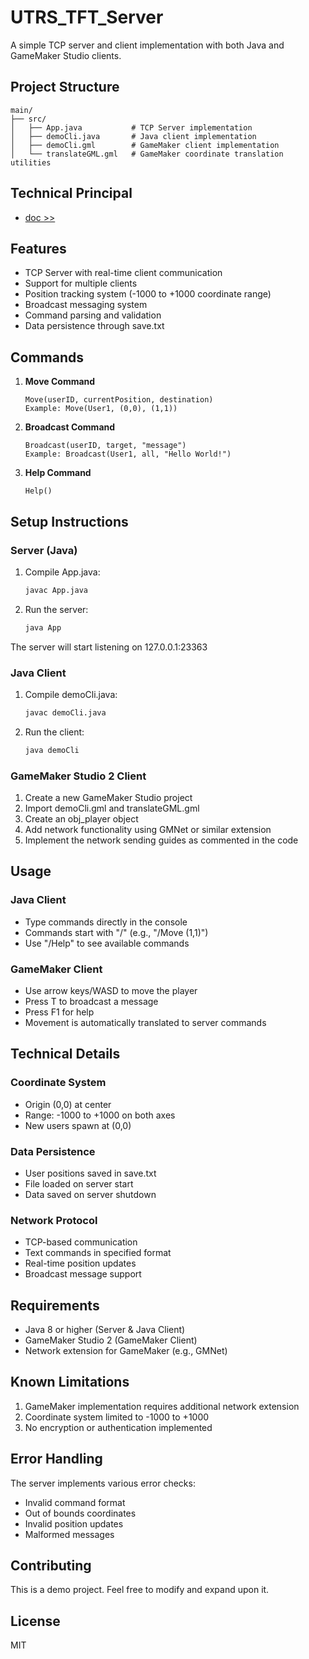 # UTRS_TFT_Server

A simple TCP server and client implementation with both Java and GameMaker Studio clients.

## Project Structure

```
main/
├── src/
│   ├── App.java           # TCP Server implementation
│   ├── demoCli.java       # Java client implementation
│   ├── demoCli.gml        # GameMaker client implementation
│   └── translateGML.gml   # GameMaker coordinate translation utilities
```

## Technical Principal

- [doc >>](doc/technical.md)

## Features

- TCP Server with real-time client communication
- Support for multiple clients
- Position tracking system (-1000 to +1000 coordinate range)
- Broadcast messaging system
- Command parsing and validation
- Data persistence through save.txt

## Commands

1. **Move Command**
   ```
   Move(userID, currentPosition, destination)
   Example: Move(User1, (0,0), (1,1))
   ```

2. **Broadcast Command**
   ```
   Broadcast(userID, target, "message")
   Example: Broadcast(User1, all, "Hello World!")
   ```

3. **Help Command**
   ```
   Help()
   ```

## Setup Instructions

### Server (Java)
1. Compile App.java:
   ```bash
   javac App.java
   ```
2. Run the server:
   ```bash
   java App
   ```
The server will start listening on 127.0.0.1:23363

### Java Client
1. Compile demoCli.java:
   ```bash
   javac demoCli.java
   ```
2. Run the client:
   ```bash
   java demoCli
   ```

### GameMaker Studio 2 Client
1. Create a new GameMaker Studio project
2. Import demoCli.gml and translateGML.gml
3. Create an obj_player object
4. Add network functionality using GMNet or similar extension
5. Implement the network sending guides as commented in the code

## Usage

### Java Client
- Type commands directly in the console
- Commands start with "/" (e.g., "/Move (1,1)")
- Use "/Help" to see available commands

### GameMaker Client
- Use arrow keys/WASD to move the player
- Press T to broadcast a message
- Press F1 for help
- Movement is automatically translated to server commands

## Technical Details

### Coordinate System
- Origin (0,0) at center
- Range: -1000 to +1000 on both axes
- New users spawn at (0,0)

### Data Persistence
- User positions saved in save.txt
- File loaded on server start
- Data saved on server shutdown

### Network Protocol
- TCP-based communication
- Text commands in specified format
- Real-time position updates
- Broadcast message support

## Requirements

- Java 8 or higher (Server & Java Client)
- GameMaker Studio 2 (GameMaker Client)
- Network extension for GameMaker (e.g., GMNet)

## Known Limitations

1. GameMaker implementation requires additional network extension
2. Coordinate system limited to -1000 to +1000
3. No encryption or authentication implemented

## Error Handling

The server implements various error checks:
- Invalid command format
- Out of bounds coordinates
- Invalid position updates
- Malformed messages

## Contributing

This is a demo project. Feel free to modify and expand upon it.

## License

MIT
